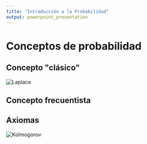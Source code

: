 ```yaml
---
title: "Introducción a la Probabilidad"
output: powerpoint_presentation
---
```


# Conceptos de probabilidad

## Concepto "clásico"
![Laplace](https://www.york.ac.uk/depts/maths/histstat/people/laplace.gif)

## Concepto frecuentista

## Axiomas
![Kolmogorov](https://www.york.ac.uk/depts/maths/histstat/people/kolmogorov.gif)
